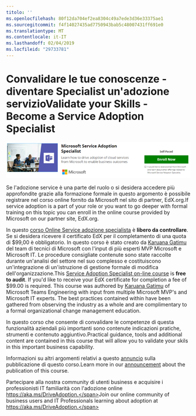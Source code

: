```yaml
---
titolo: ''
ms.openlocfilehash: 80f12da704ef2ea8304c49a7ede3d36e33375ae1
ms.sourcegitcommit: f4f14027435ad7750943bab5c48007431ff691e0
ms.translationtype: MT
ms.contentlocale: it-IT
ms.lasthandoff: 02/04/2019
ms.locfileid: "29733781"
---
```

# <a name="validate-your-skills---become-a-service-adoption-specialist"></a><span data-ttu-id="e7c65-102">Convalidare le tue conoscenze - diventare Specialist un'adozione servizio</span><span class="sxs-lookup"><span data-stu-id="e7c65-102">Validate your Skills - Become a Service Adoption Specialist</span></span>

![Servizio adozione specialista corso](media/champs_sascourse.png)

<span data-ttu-id="e7c65-104">Se l'adozione service è una parte del ruolo o si desidera accedere più approfondite grazie alla formazione formale in questo argomento è possibile registrare nel corso online fornito da Microsoft nel sito di partner, EdX.org.</span><span class="sxs-lookup"><span data-stu-id="e7c65-104">If service adoption is a part of your role or you want to go deeper with formal training on this topic you can enroll in the online course provided by Microsoft on our partner site, EdX.org.</span></span> 

<span data-ttu-id="e7c65-p101">In questo [corso Online Service adozione specialista](https://aka.ms/AdoptionCert) è **libero da controllare**.  Se si desidera ricevere il certificato EdX per il completamento di una quota di $99,00 è obbligatorio.  In questo corso è stato creato da [Karuana Gatimu](https://linkedin.com/in/karuanagatimu) del team di tecnici di Microsoft con l'input di più esperti MVP Microsoft e Microsoft IT.  Le procedure consigliate contenute sono state raccolte durante un'analisi del settore nel suo complesso e costituiscono un'integrazione di un'istruzione di gestione formale di modifica dell'organizzazione.</span><span class="sxs-lookup"><span data-stu-id="e7c65-p101">This [Service Adoption Specialist on-line course](https://aka.ms/AdoptionCert) is **free to audit**.  If you'd like to receive your EdX certificate for completion a fee of $99.00 is required.  This course was authored by [Karuana Gatimu](https://linkedin.com/in/karuanagatimu) of Microsoft Teams Engineering with input from multiple Microsoft MVP's and Microsoft IT experts.  The best practices contained within have been gathered from observing the industry as a whole and are complimentary to a formal organizational change management education.</span></span>  

<span data-ttu-id="e7c65-109">In questo corso che consente di convalidare le competenze di questa funzionalità aziendali più importanti sono contenute indicazioni pratiche, strumenti e contenuto aggiuntivo.</span><span class="sxs-lookup"><span data-stu-id="e7c65-109">Practical guidance, tools and additional content are contained in this course that will allow you to validate your skils in this important business capability.</span></span>  

<span data-ttu-id="e7c65-110">Informazioni su altri argomenti relativi a questo [annuncio](https://aka.ms/AdoptionCertAnnouncement) sulla pubblicazione di questo corso.</span><span class="sxs-lookup"><span data-stu-id="e7c65-110">Learn more in our [announcement](https://aka.ms/AdoptionCertAnnouncement) about the publication of this course.</span></span> 

<span data-ttu-id="e7c65-111">Partecipare alla nostra community di utenti business e acquisire i professionisti IT familiarità con l'adozione online https://aka.ms/DriveAdoption.</span><span class="sxs-lookup"><span data-stu-id="e7c65-111">Join our online community of business users and IT Professionals learning about adoption at https://aka.ms/DriveAdoption.</span></span> 